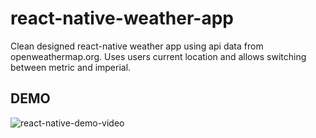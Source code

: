 # react-native-weather-app
Clean designed react-native weather app using api data from openweathermap.org. Uses users current location and allows switching between metric and imperial.

## DEMO
![react-native-demo-video](https://user-images.githubusercontent.com/49039999/118313138-9959ae80-b4af-11eb-9558-a135ce440c18.gif)
